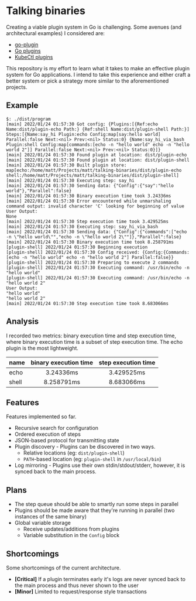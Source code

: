 # Talking binaries

Creating a viable plugin system in Go is challenging. Some avenues (and architectural examples) I considered are:

- [go-plugin](https://github.com/hashicorp/go-plugin)
- [Go plugins](https://pkg.go.dev/plugin)
- [KubeCtl plugins](https://kubernetes.io/docs/tasks/extend-kubectl/kubectl-plugins/)

This repository is my effort to learn what it takes to make an effective plugin system for Go applications. I intend to
take this experience and either craft a better system or pick a strategy more similar to the aforementioned projects.

## Example

```shell
$: ./dist/program
[main] 2022/01/24 01:57:30 Got config: {Plugins:[{Ref:echo Name:dist/plugin-echo Path:} {Ref:shell Name:dist/plugin-shell Path:}] Steps:[{Name:say_hi Plugin:echo Config:map[say:hello world] Parallel:false Next:<nil> Prev:<nil> Status:0} {Name:say_hi_via_bash Plugin:shell Config:map[commands:[echo -n "hello world" echo -n "hello world 2"]] Parallel:false Next:<nil> Prev:<nil> Status:0}]}
[main] 2022/01/24 01:57:30 Found plugin at location: dist/plugin-echo
[main] 2022/01/24 01:57:30 Found plugin at location: dist/plugin-shell
[main] 2022/01/24 01:57:30 Built plugin store: map[echo:/home/matt/Projects/matt/talking-binaries/dist/plugin-echo shell:/home/matt/Projects/matt/talking-binaries/dist/plugin-shell]
[main] 2022/01/24 01:57:30 Executing step: say_hi
[main] 2022/01/24 01:57:30 Sending data: {"Config":{"say":"hello world"},"Parallel":false}
[main] 2022/01/24 01:57:30 Binary execution time took 3.24336ms
[main] 2022/01/24 01:57:30 Error encountered while unmarshaling command output: invalid character 'C' looking for beginning of value
User Output:
None
[main] 2022/01/24 01:57:30 Step execution time took 3.429525ms
[main] 2022/01/24 01:57:30 Executing step: say_hi_via_bash
[main] 2022/01/24 01:57:30 Sending data: {"Config":{"commands":["echo -n \"hello world\"","echo -n \"hello world 2\""]},"Parallel":false}
[main] 2022/01/24 01:57:30 Binary execution time took 8.258791ms
[plugin-shell] 2022/01/24 01:57:30 Beginning execution
[plugin-shell] 2022/01/24 01:57:30 Config received: {Config:{Commands:[echo -n "hello world" echo -n "hello world 2"] Parallel:false}}
[plugin-shell] 2022/01/24 01:57:30 Preparing to execute 2 commands
[plugin-shell] 2022/01/24 01:57:30 Executing command: /usr/bin/echo -n "hello world"
[plugin-shell] 2022/01/24 01:57:30 Executing command: /usr/bin/echo -n "hello world 2"
User Output:
"hello world"
"hello world 2"
[main] 2022/01/24 01:57:30 Step execution time took 8.683066ms
```

## Analysis

I recorded two metrics: binary execution time and step execution time, where binary execution time is a subset of step
execution time. The echo plugin is the most lightweight.

| name  | binary execution time | step execution time |
|:------|:---------------------:|:-------------------:|
| echo  |       3.24336ms       |     3.429525ms      |
| shell |      8.258791ms       |     8.683066ms      |

## Features

Features implemented so far.

- Recursive search for configuration
- Ordered execution of steps
- JSON-based protocol for transmitting state
- Plugin discovery - Plugins can be discovered in two ways.
  - Relative locations (eg: `dist/plugin-shell`)
  - `PATH`-based location (eg: `plugin-shell` in `/usr/local/bin`)
- Log mirroring - Plugins use their own stdin/stdout/stderr, however, it is synced back to the main process.

## Plans

- The step queue should be able to smartly run some steps in parallel
- Plugins should be made aware that they're running in parallel (two instances of the same binary)
- Global variable storage
  - Receive updates/additions from plugins
  - Variable substitution in the `Config` block

## Shortcomings

Some shortcomings of the current architecture.

- **[Critical]** If a plugin terminates early it's logs are never synced back to the main process and thus never shown to the user
- **[Minor]** Limited to request/response style transactions